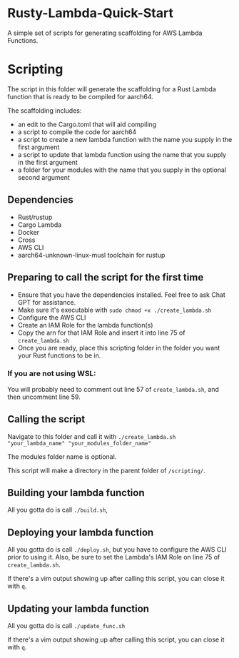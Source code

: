 # Rusty-Lambda-Quick-Start
A simple set of scripts for generating scaffolding for AWS Lambda Functions.

# Scripting
The script in this folder will generate the scaffolding for a Rust Lambda function that is ready to be compiled for aarch64.

The scaffolding includes:
* an edit to the Cargo.toml that will aid compiling
* a script to compile the code for aarch64
* a script to create a new lambda function with the name you supply in the first argument
* a script to update that lambda function using the name that you supply in the first argument
* a folder for your modules with the name that you supply in the optional second argument

## Dependencies
* Rust/rustup
* Cargo Lambda
* Docker
* Cross
* AWS CLI
* aarch64-unknown-linux-musl toolchain for rustup

## Preparing to call the script for the first time
* Ensure that you have the dependencies installed. Feel free to ask Chat GPT for assistance.
* Make sure it's executable with `sudo chmod +x ./create_lambda.sh`
* Configure the AWS CLI
* Create an IAM Role for the lambda function(s)
* Copy the arn for that IAM Role and insert it into line 75 of `create_lambda.sh`
* Once you are ready, place this scripting folder in the folder you want your Rust functions to be in.

### If you are not using WSL:
You will probably need to comment out line 57 of `create_lambda.sh`, and then uncomment line 59.

## Calling the script
Navigate to this folder and call it with `./create_lambda.sh "your_lambda_name" "your_modules_folder_name"`

The modules folder name is optional.

This script will make a directory in the parent folder of `/scripting/`.

## Building your lambda function
All you gotta do is call `./build.sh`, 

## Deploying your lambda function
All you gotta do is call `./deploy.sh`, but you have to configure the AWS CLI prior to using it. Also, be sure to set the Lambda's IAM Role on line 75 of `create_lambda.sh`.

If there's a vim output showing up after calling this script, you can close it with `q`.

## Updating your lambda function
All you gotta do is call `./update_func.sh`

If there's a vim output showing up after calling this script, you can close it with `q`.
